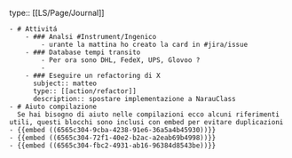 type:: [[LS/Page/Journal]]

	- # Attivitá
		- ### Analsi #Instrument/Ingenico
			- urante la mattina ho creato la card in #jira/issue
		- ### Database tempi transito
			- Per ora sono DHL, FedeX, UPS, Glovoo ?
			-
		- ### Eseguire un refactoring di X
		  subject:: matteo
		  type:: [[action/refactor]]
		  description:: spostare implementazione a NarauClass
	- # Aiuto compilazione
	  Se hai bisogno di aiuto nelle compilazioni ecco alcuni riferimenti utili, questi blocchi sono inclusi con embed per evitare duplicazioni
	- {{embed ((6565c304-9cba-4238-91e6-36a5a4b45930))}}
	- {{embed ((6565c304-72f1-40e2-b2ac-a2eab69b4998))}}
	- {{embed ((6565c304-fbc2-4931-ab16-96384d8543be))}}
